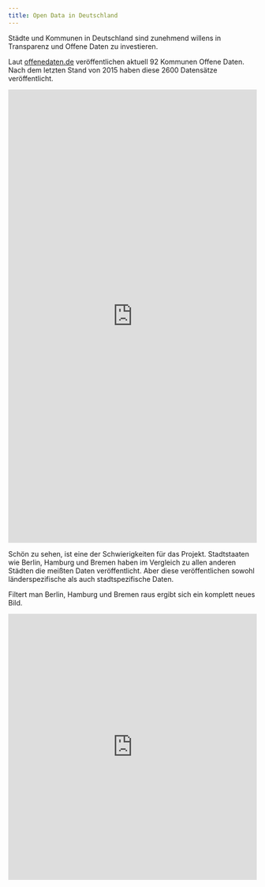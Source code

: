 ```yaml
---
title: Open Data in Deutschland
---
```


Städte und Kommunen in Deutschland sind zunehmend willens in Transparenz und Offene Daten zu investieren. 

Laut [offenedaten.de](http://offenedaten.de) veröffentlichen aktuell <span id="kommune-count">92</span> Kommunen Offene Daten. Nach dem letzten Stand von 2015 haben diese <span id="kommune-datasets">2600</span> Datensätze veröffentlicht.


<iframe width="100%" height="920" frameborder="0" src="https://milafrerichs.carto.com/builder/501f3d8b-ab2f-4e3d-87f1-a317f789f3d8/embed" allowfullscreen webkitallowfullscreen mozallowfullscreen oallowfullscreen msallowfullscreen></iframe>

Schön zu sehen, ist eine der Schwierigkeiten für das Projekt. 
Stadtstaaten wie Berlin, Hamburg und Bremen haben im Vergleich zu allen anderen Städten die meißten Daten veröffentlicht. Aber diese veröffentlichen sowohl länderspezifische als auch stadtspezifische Daten.

Filtert man Berlin, Hamburg und Bremen raus ergibt sich ein komplett neues Bild.

<iframe width="100%" height="540" frameborder="0" src="https://milafrerichs.carto.com/builder/58990249-58bd-49fe-9ff7-6fc664c137be/embed" allowfullscreen webkitallowfullscreen mozallowfullscreen oallowfullscreen msallowfullscreen></iframe>
